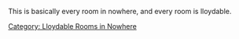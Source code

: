 This is basically every room in nowhere, and every room is lloydable.

[Category: Lloydable Rooms in
Nowhere](Category:_Lloydable_Rooms_in_Nowhere "wikilink")
